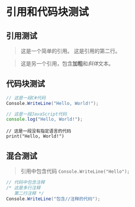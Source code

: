 # 引用和代码块测试

## 引用测试

> 这是一个简单的引用。
> 这是引用的第二行。

> 这是另一个引用，包含**加粗**和*斜体*文本。

## 代码块测试

```csharp
// 这是一段C#代码
Console.WriteLine("Hello, World!");
```

```javascript
// 这是一段JavaScript代码
console.log("Hello, World!");
```

```
// 这是一段没有指定语言的代码
print("Hello, World!")
```

## 混合测试

> 引用中包含代码 `Console.WriteLine("Hello");`

```csharp
// 代码中包含注释
/* 这是多行注释
   第二行注释 */
Console.WriteLine("包含//注释的代码");